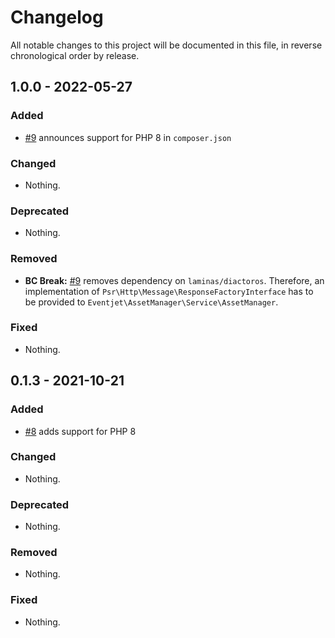 # Changelog

All notable changes to this project will be documented in this file, in reverse chronological order by release.

## 1.0.0 - 2022-05-27

### Added

- [#9](https://github.com/eventjet/eventjet-asset-manager/pull/9) announces support for PHP 8 in `composer.json`

### Changed

- Nothing.

### Deprecated

- Nothing.

### Removed

- **BC Break:** [#9](https://github.com/eventjet/eventjet-asset-manager/pull/9) removes dependency
  on `laminas/diactoros`.
  Therefore, an implementation of `Psr\Http\Message\ResponseFactoryInterface` has to be provided to
  `Eventjet\AssetManager\Service\AssetManager`.

### Fixed

- Nothing.

## 0.1.3 - 2021-10-21

### Added

- [#8](https://github.com/eventjet/eventjet-asset-manager/pull/8) adds support for PHP 8

### Changed

- Nothing.

### Deprecated

- Nothing.

### Removed

- Nothing.

### Fixed

- Nothing.
